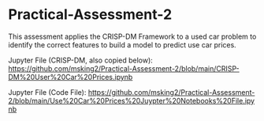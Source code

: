 # Practical-Assessment-2

This assessment applies the CRISP-DM Framework to a used car problem to identify the correct features to build a model to predict use car prices.

Jupyter File (CRISP-DM, also copied below): https://github.com/msking2/Practical-Assessment-2/blob/main/CRISP-DM%20User%20Car%20Prices.ipynb

Jupyter File (Code File): https://github.com/msking2/Practical-Assessment-2/blob/main/Use%20Car%20Prices%20Juypter%20Notebooks%20File.ipynb

